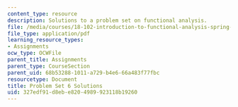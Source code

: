 ```yaml
---
content_type: resource
description: Solutions to a problem set on functional analysis.
file: /media/courses/18-102-introduction-to-functional-analysis-spring-2009/327edf91d8ebe8204989923118b19260_MIT18_102s09_sol_pset06.pdf
file_type: application/pdf
learning_resource_types:
- Assignments
ocw_type: OCWFile
parent_title: Assignments
parent_type: CourseSection
parent_uid: 68b53288-1011-a729-b4e6-66a483f77fbc
resourcetype: Document
title: Problem Set 6 Solutions
uid: 327edf91-d8eb-e820-4989-923118b19260
---
```

